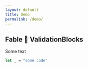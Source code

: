 ```yaml
---
layout: default
title: Demo
permalink: /demo/
---
```


## Fable 💙 ValidationBlocks

<div class="object-container">
    <object type="text/html" data="https://validation-blocks-fable.herokuapp.com/"></object>
</div>

Some text

```fsharp
let _ = "some code"
```